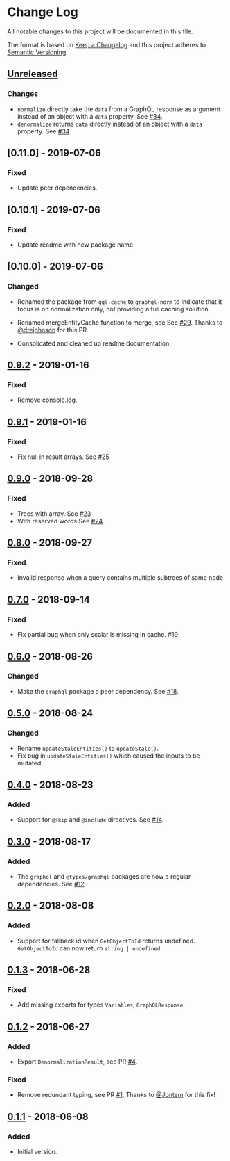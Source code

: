 # Change Log

All notable changes to this project will be documented in this file.

The format is based on [Keep a Changelog](http://keepachangelog.com/)
and this project adheres to [Semantic Versioning](http://semver.org/).

## [Unreleased]

### Changes

- `normalize` directly take the `data` from a GraphQL response as argument instead of an object with a `data` property. See [#34](https://github.com/dividab/graphql-norm/pull/29).
- `denormalize` returns `data` directly instead of an object with a `data` property. See [#34](https://github.com/dividab/graphql-norm/pull/29).

## [0.11.0] - 2019-07-06

### Fixed

- Update peer dependencies.

## [0.10.1] - 2019-07-06

### Fixed

- Update readme with new package name.

## [0.10.0] - 2019-07-06

### Changed

- Renamed the package from `gql-cache` to `graphql-norm` to indicate that it focus is on normalization only, not providing a full caching solution.

- Renamed mergeEntityCache function to merge, see See [#29](https://github.com/dividab/graphql-norm/pull/29). Thanks to [@drejohnson](https://github.com/drejohnson) for this PR.

- Consolidated and cleaned up readme documentation.

## [0.9.2] - 2019-01-16

### Fixed

- Remove console.log.

## [0.9.1] - 2019-01-16

### Fixed

- Fix null in result arrays. See [#25](https://github.com/dividab/graphql-norm/pull/25)

## [0.9.0] - 2018-09-28

### Fixed

- Trees with array. See [#23](https://github.com/dividab/graphql-norm/pull/23)
- With reserved words See [#24](https://github.com/dividab/graphql-norm/pull/24)

## [0.8.0] - 2018-09-27

### Fixed

- Invalid response when a query contains multiple subtrees of same node

## [0.7.0] - 2018-09-14

### Fixed

- Fix partial bug when only scalar is missing in cache. #19

## [0.6.0] - 2018-08-26

### Changed

- Make the `graphql` package a peer dependency. See [#18](https://github.com/dividab/graphql-norm/pull/18).

## [0.5.0] - 2018-08-24

### Changed

- Rename `updateStaleEntities()` to `updateStale()`.
- Fix bug in `updateStaleEntities()` which caused the inputs to be mutated.

## [0.4.0] - 2018-08-23

### Added

- Support for `@skip` and `@include` directives. See [#14](https://github.com/dividab/graphql-norm/issues/14).

## [0.3.0] - 2018-08-17

### Added

- The `graphql` and `@types/graphql` packages are now a regular dependencies. See [#12](https://github.com/dividab/graphql-norm/issues/12).

## [0.2.0] - 2018-08-08

### Added

- Support for fallback id when `GetObjectToId` returns undefined. `GetObjectToId` can now return `string | undefined`

## [0.1.3] - 2018-06-28

### Fixed

- Add missing exports for types `Variables`, `GraphQLResponse`.

## [0.1.2] - 2018-06-27

### Added

- Export `DenormalizationResult`, see PR [#4](https://github.com/dividab/graphql-norm/pull/4).

### Fixed

- Remove redundant typing, see PR [#1](https://github.com/dividab/graphql-norm/pull/1). Thanks to [@Jontem](https://github.com/Jontem) for this fix!

## [0.1.1] - 2018-06-08

### Added

- Initial version.

[unreleased]: https://github.com/dividab/graphql-norm/compare/v0.9.2...master
[0.9.2]: https://github.com/dividab/graphql-norm/compare/v0.9.1...v0.9.2
[0.9.1]: https://github.com/dividab/graphql-norm/compare/v0.9.0...v0.9.1
[0.9.0]: https://github.com/dividab/graphql-norm/compare/v0.8.0...v0.9.0
[0.8.0]: https://github.com/dividab/graphql-norm/compare/v0.7.0...v0.8.0
[0.7.0]: https://github.com/dividab/graphql-norm/compare/v0.6.0...v0.7.0
[0.6.0]: https://github.com/dividab/graphql-norm/compare/v0.5.0...v0.6.0
[0.5.0]: https://github.com/dividab/graphql-norm/compare/v0.4.0...v0.5.0
[0.4.0]: https://github.com/dividab/graphql-norm/compare/v0.3.0...v0.4.0
[0.3.0]: https://github.com/dividab/graphql-norm/compare/v0.2.0...v0.3.0
[0.2.0]: https://github.com/dividab/graphql-norm/compare/v0.1.3...v0.2.0
[0.1.3]: https://github.com/dividab/graphql-norm/compare/v0.1.2...v0.1.3
[0.1.2]: https://github.com/dividab/graphql-norm/compare/v0.1.1...v0.1.2
[0.1.1]: https://github.com/dividab/graphql-norm/compare/v0.1.0...v0.1.1
